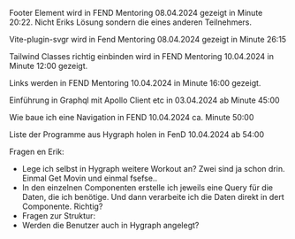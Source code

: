 Footer Element wird in FEND Mentoring 08.04.2024 gezeigt in Minute 20:22. Nicht Eriks Lösung sondern die eines anderen Teilnehmers.

Vite-plugin-svgr wird in Fend Mentoring 08.04.2024 gezeigt in Minute 26:15

Tailwind Classes richtig einbinden wird in FEND Mentoring 10.04.2024 in Minute 12:00 gezeigt.

Links werden in FEND Mentoring 10.04.2024 in Minute 16:00 gezeigt. 

Einführung in Graphql mit Apollo Client etc in 03.04.2024 ab Minute 45:00

Wie baue ich eine Navigation in FEND 10.04.2024 ca. Minute 50:00 

Liste der Programme aus Hygraph holen in FenD 10.04.2024 ab 54:00

Fragen en Erik:
- Lege ich selbst in Hygraph weitere Workout an? Zwei sind ja schon drin. Einmal Get Movin und einmal fsefse..
- In den einzelnen Componenten erstelle ich jeweils eine Query für die Daten, die ich benötige. Und dann verarbeite ich die Daten direkt in dert Componente. Richtig?
- Fragen zur Struktur:
- Werden  die Benutzer auch in Hygraph angelegt? 
